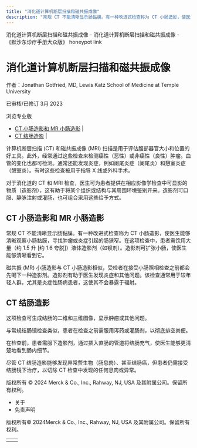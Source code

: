 ```yaml
---
title: "消化道计算机断层扫描和磁共振成像"
description: "常规 CT 不能清晰显示肠黏膜。有一种改进式检查称为 CT 小肠造影，使医生能够清晰观察小肠黏膜，寻找肿瘤或炎症引起的肠狭窄。在这项检查中，患者需饮用大量（约 1.5 升 \\[约 1.6 夸脱\\]）液体造影剂（如钡剂）。造影剂可扩张小肠，使医生能够清晰看到它。"
---
```


﻿消化道计算机断层扫描和磁共振成像 \- 消化道计算机断层扫描和磁共振成像 \- 《默沙东诊疗手册大众版》 honeypot link

# 消化道计算机断层扫描和磁共振成像

作者：Jonathan Gotfried, MD, Lewis Katz School of Medicine at Temple University

已审核/已修订 3月 2023

浏览专业版

- [CT 小肠造影和 MR 小肠造影](#CT-小肠造影和-MR-小肠造影_v77982552_zh) \|
- [CT 结肠造影](#CT-结肠造影_v77982556_zh) \|

计算机断层扫描 (CT) 和磁共振成像 (MRI) 扫描是用于评估腹部器官大小和位置的好工具。此外，经常通过这些检查来检测癌性（恶性）或非癌性（良性）肿瘤。血管的变化也都可检测。通常还能发现炎症，例如阑尾炎症（阑尾炎）和憩室炎症（憩室炎）。有时这些检查被用于指导 X 线或外科手术。

对于消化道的 CT 和 MRI 检查，医生可为患者提供在相应影像学检查中可显影的物质（造影剂），这有助于将某个组织或结构与其周围环境鉴别开来。造影剂可口服、静脉注射或灌肠，也可组合采用这些给予方式。

## CT 小肠造影和 MR 小肠造影

常规 CT 不能清晰显示肠黏膜。有一种改进式检查称为 CT 小肠造影，使医生能够清晰观察小肠黏膜，寻找肿瘤或炎症引起的肠狭窄。在这项检查中，患者需饮用大量（约 1.5 升 \[约 1.6 夸脱\]）液体造影剂（如钡剂）。造影剂可扩张小肠，使医生能够清晰看到它。

磁共振 (MR) 小肠造影与 CT 小肠造影相似，受检者在接受小肠照相检查之前都会先喝下一种造影剂。造影剂有助于医生发现炎症和其他问题。该检查通常用于较年轻人群，尤其是炎症性肠病患者，这使其不会暴露于辐射。

## CT 结肠造影

这项检查可生成结肠的二维和三维图像，显示肿瘤或其他问题。

与常规结肠镜检查类似，患者在检查之前需服用泻药或灌肠剂，以彻底排空粪便。

在检查前，患者需服下造影剂，通过插入直肠的管道将结肠充气，使医生能够更清楚地看到肠内细节。

尽管 CT 结肠造影能够发现异常赘生物（肠息肉）、甚至结肠癌，但患者仍需接受结肠镜下治疗，以切除 CT 检查中发现的任何息肉或异常。



版权所有 © 2024
Merck & Co., Inc., Rahway, NJ, USA 及其附属公司。保留所有权利。

- 关于
- 免责声明

版权所有© 2024Merck & Co., Inc., Rahway, NJ, USA 及其附属公司。保留所有权利。

|     |     |
| --- | --- |
|  |  |